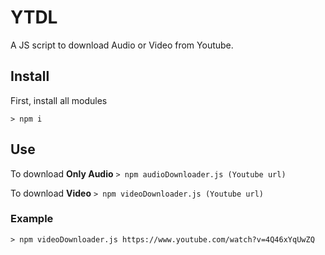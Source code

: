 # YTDL

A JS script to download Audio or Video from Youtube.

## Install

First, install all modules

`> npm i`

## Use

To download **Only Audio**
`> npm audioDownloader.js (Youtube url)`

To download **Video**
`> npm videoDownloader.js (Youtube url)`

### Example

`> npm videoDownloader.js https://www.youtube.com/watch?v=4Q46xYqUwZQ`
